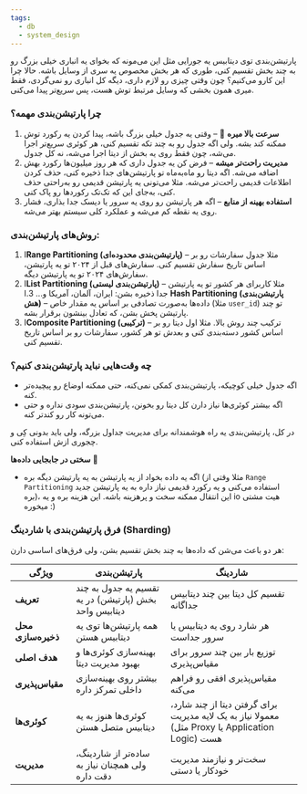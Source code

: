 ```yaml
---
tags:
  - db
  - system_design
---
```


پارتیشن‌بندی توی دیتابیس یه جورایی مثل این می‌مونه که بخوای یه انباری خیلی بزرگ رو به چند بخش تقسیم کنی، طوری که هر بخش مخصوص یه سری از وسایل باشه. حالا چرا این کارو می‌کنیم؟ چون وقتی چیزی رو لازم داری، دیگه کل انباری رو نمی‌گردی، فقط میری همون بخشی که وسایل مرتبط توش هست، پس سریع‌تر پیدا می‌کنی.

### چرا پارتیشن‌بندی مهمه؟

1. **سرعت بالا میره** 🚀 – وقتی یه جدول خیلی بزرگ باشه، پیدا کردن یه رکورد توش ممکنه کند بشه. ولی اگه جدول رو به چند تکه تقسیم کنی، هر کوئری سریع‌تر اجرا می‌شه، چون فقط روی یه بخش از دیتا اجرا می‌شه، نه کل جدول.
2. **مدیریت راحت‌تر میشه** – فرض کن یه جدول داری که هر روز میلیون‌ها رکورد بهش اضافه می‌شه. اگه دیتا رو ماه‌به‌ماه تو پارتیشن‌های جدا ذخیره کنی، حذف کردن اطلاعات قدیمی راحت‌تر می‌شه. مثلا می‌تونی یه پارتیشن قدیمی رو به‌راحتی حذف کنی، به‌جای این که تک‌تک رکوردها رو پاک کنی.
3. **استفاده بهینه از منابع** – اگه هر پارتیشن رو روی یه سرور یا دیسک جدا بذاری، فشار روی یه نقطه کم می‌شه و عملکرد کلی سیستم بهتر می‌شه.

### روش‌های پارتیشن‌بندی:

1. ا**Range Partitioning (پارتیشن‌بندی محدوده‌ای)** – مثلا جدول سفارشات رو بر اساس تاریخ سفارش تقسیم کنی. سفارش‌های قبل از ۲۰۲۴ تو یه پارتیشن، سفارش‌های ۲۰۲۴ تو یه پارتیشن دیگه.
2. ا**List Partitioning (پارتیشن‌بندی لیستی)** – مثلا کاربرای هر کشور تو یه پارتیشن جدا ذخیره بشن: ایران، آلمان، آمریکا و...
3.ا **Hash Partitioning (پارتیشن‌بندی هش)** – داده‌ها به‌صورت تصادفی بر اساس یه مقدار خاص (مثلا `user_id`) تو چند پارتیشن پخش بشن، که تعادل بینشون برقرار بشه.
1. ا**Composite Partitioning (ترکیبی)** – ترکیب چند روش بالا. مثلا اول دیتا رو بر اساس کشور دسته‌بندی کنی و بعدش تو هر کشور، سفارشات رو بر اساس تاریخ تقسیم کنی.

### چه وقت‌هایی نباید پارتیشن‌بندی کنیم؟

- اگه جدول خیلی کوچیکه، پارتیشن‌بندی کمکی نمی‌کنه، حتی ممکنه اوضاع رو پیچیده‌تر کنه.
- اگه بیشتر کوئری‌ها نیاز دارن کل دیتا رو بخونن، پارتیشن‌بندی سودی نداره و حتی می‌تونه کار رو کندتر کنه.

در کل، پارتیشن‌بندی یه راه هوشمندانه برای مدیریت جداول بزرگه، ولی باید بدونی کِی و چجوری ازش استفاده کنی.

**سختی در جابجایی داده‌ها** 🔄

- اگه یه داده بخواد از یه پارتیشن به یه پارتیشن دیگه بره (مثلا وقتی از `Range Partitioning` استفاده می‌کنی و یه رکورد قدیمی نیاز داره به یه پارتیشن جدید بره)، این انتقال ممکنه سخت و پرهزینه باشه. این هزینه بره و یه io هیت مشتی میخوره :)


### **فرق پارتیشن‌بندی با شاردینگ (Sharding)**

هر دو باعث می‌شن که داده‌ها به چند بخش تقسیم بشن، ولی فرق‌های اساسی دارن:

| **ویژگی**          | **پارتیشن‌بندی**                                      | **شاردینگ**                                                                                     |
| ------------------ | ----------------------------------------------------- | ----------------------------------------------------------------------------------------------- |
| **تعریف**          | تقسیم یه جدول به چند بخش (پارتیشن) در یه دیتابیس واحد | تقسیم کل دیتا بین چند دیتابیس جداگانه                                                           |
| **محل ذخیره‌سازی** | همه پارتیشن‌ها توی یه دیتابیس هستن                    | هر شارد روی یه دیتابیس یا سرور جداست                                                            |
| **هدف اصلی**       | بهینه‌سازی کوئری‌ها و بهبود مدیریت دیتا               | توزیع بار بین چند سرور برای مقیاس‌پذیری                                                         |
| **مقیاس‌پذیری**    | بیشتر روی بهینه‌سازی داخلی تمرکز داره                 | مقیاس‌پذیری افقی رو فراهم می‌کنه                                                                |
| **کوئری‌ها**       | کوئری‌ها هنوز به یه دیتابیس متصل هستن                 | برای گرفتن دیتا از چند شارد، معمولا نیاز به یک لایه مدیریت (مثل Proxy یا Application Logic) هست |
| **مدیریت**         | ساده‌تر از شاردینگ، ولی همچنان نیاز به دقت داره       | سخت‌تر و نیازمند مدیریت خودکار یا دستی                                                          |
